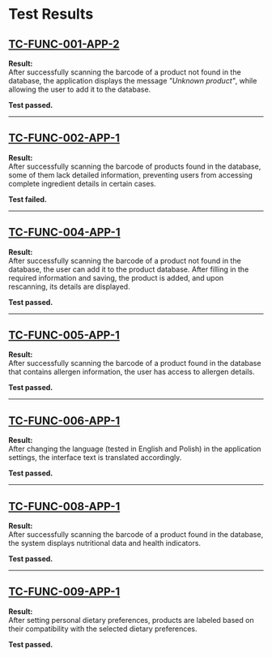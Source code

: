 # Test Results  

## [TC-FUNC-001-APP-2](https://github.com/TO-perelki/testowanie/blob/main/ENGLISH%20VERSION/LOW-LEVEL-TEST/LOW-LEVEL-TEST-APP.md#tc-func-001-app-2-searching-for-non-existing-products-using-barcode)  

**Result:**  
After successfully scanning the barcode of a product not found in the database, the application displays the message *"Unknown product"*, while allowing the user to add it to the database.  

**Test passed.**  

---  

## [TC-FUNC-002-APP-1](https://github.com/TO-perelki/testowanie/blob/main/ENGLISH%20VERSION/LOW-LEVEL-TEST/LOW-LEVEL-TEST-APP.md#tc-func-002-app-1-viewing-detailed-product-ingredient-information)  

**Result:**  
After successfully scanning the barcode of products found in the database, some of them lack detailed information, preventing users from accessing complete ingredient details in certain cases.  

**Test failed.**  

---  

## [TC-FUNC-004-APP-1](https://github.com/TO-perelki/testowanie/blob/main/ENGLISH%20VERSION/LOW-LEVEL-TEST/LOW-LEVEL-TEST-APP.md#tc-func-004-app-1-adding-non-existing-products-to-the-database-in-the-mobile-application)  

**Result:**  
After successfully scanning the barcode of a product not found in the database, the user can add it to the product database. After filling in the required information and saving, the product is added, and upon rescanning, its details are displayed.  

**Test passed.**  

---  

## [TC-FUNC-005-APP-1](https://github.com/TO-perelki/testowanie/blob/main/ENGLISH%20VERSION/LOW-LEVEL-TEST/LOW-LEVEL-TEST-APP.md#tc-func-005-app-1-displaying-allergen-information)  

**Result:**  
After successfully scanning the barcode of a product found in the database that contains allergen information, the user has access to allergen details.  

**Test passed.**  

---  

## [TC-FUNC-006-APP-1](https://github.com/TO-perelki/testowanie/blob/main/ENGLISH%20VERSION/LOW-LEVEL-TEST/LOW-LEVEL-TEST-APP.md#tc-func-006-app-1-multi-language-interface-support)  

**Result:**  
After changing the language (tested in English and Polish) in the application settings, the interface text is translated accordingly.  

**Test passed.**  

---  

## [TC-FUNC-008-APP-1](https://github.com/TO-perelki/testowanie/blob/main/ENGLISH%20VERSION/LOW-LEVEL-TEST/LOW-LEVEL-TEST-APP.md#tc-func-008-app-1-displaying-nutritional-ratings)  

**Result:**  
After successfully scanning the barcode of a product found in the database, the system displays nutritional data and health indicators.  

**Test passed.**  

---  

## [TC-FUNC-009-APP-1](https://github.com/TO-perelki/testowanie/blob/main/ENGLISH%20VERSION/LOW-LEVEL-TEST/LOW-LEVEL-TEST-APP.md#tc-func-009-app-1-handling-user-dietary-preferences)  

**Result:**  
After setting personal dietary preferences, products are labeled based on their compatibility with the selected dietary preferences.  

**Test passed.**
